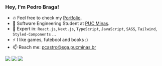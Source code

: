 <h3>Hey, I'm Pedro Braga!</h3>

- 🔥 Feel free to check my [Portfolio](https://www.pedrobragadev.com/).
- 🏢 Software Engineering Student at [PUC Minas](https://www.pucminas.br/destaques/Paginas/default.aspx).
- 🧰 Expert in: `React.js`, `Next.js`, `TypeScript`, `JavaScript`, `SASS`, `Tailwind`, `Styled-Components` ...
- ⚡ I like games, futebool and books :)
- 📫 Reach me: pcastro@sga.pucminas.br

[<img src="https://img.shields.io/badge/github-%2312100E.svg?&style=for-the-badge&logo=github&logoColor=white&color=black" />](https://github.com/bragap)
[<img src="https://img.shields.io/badge/WhatsApp-25D366?style=for-the-badge&logo=whatsapp&logoColor=white" />](https://wa.link/o5adad)
[<img src="https://img.shields.io/badge/linkedin-%230077B5.svg?&style=for-the-badge&logo=linkedin&logoColor=white" />](https://www.linkedin.com/in/pedrobragadecastro/)
